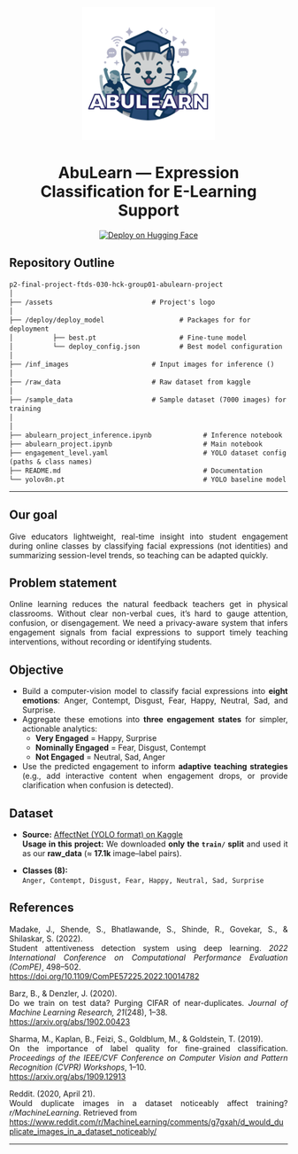 <p align="center">
  <img src="assets/Logo_Finpro_AbuLearn.png" alt="AbuLearn Logo" width="240">
</p>

<h1 align="center">AbuLearn — Expression Classification for E-Learning Support</h1>

<p align="center">
  <a href="https://huggingface.co/spaces/ghozyreuski/abulearn-expression-detector">
    <img alt="Deploy on Hugging Face" src="https://img.shields.io/badge/Deploy-HuggingFace-blue?logo=huggingface">
  </a>
</p>

## Repository Outline
```
p2-final-project-ftds-030-hck-group01-abulearn-project
│
├── /assets                         # Project's logo
│                     
├── /deploy/deploy_model                   # Packages for for deployment
│          ├── best.pt                     # Fine-tune model
│          └── deploy_config.json          # Best model configuration
│
├── /inf_images                     # Input images for inference ()
│
├── /raw_data                       # Raw dataset from kaggle
│
├── /sample_data                    # Sample dataset (7000 images) for training
│
│
├── abulearn_project_inference.ipynb             # Inference notebook
├── abulearn_project.ipynb                       # Main notebook
├── engagement_level.yaml                        # YOLO dataset config (paths & class names)
├── README.md                                    # Documentation
└── yolov8n.pt                                   # YOLO baseline model
```
---

## Our goal

<div align="justify">

Give educators lightweight, real-time insight into student engagement during online classes by classifying facial expressions (not identities) and summarizing session-level trends, so teaching can be adapted quickly.

## Problem statement

<div align="justify">

Online learning reduces the natural feedback teachers get in physical classrooms. Without clear non-verbal cues, it’s hard to gauge attention, confusion, or disengagement. We need a privacy-aware system that infers engagement signals from facial expressions to support timely teaching interventions, without recording or identifying students.

## Objective

<div align="justify">

- Build a computer-vision model to classify facial expressions into **eight emotions**: Anger, Contempt, Disgust, Fear, Happy, Neutral, Sad, and Surprise.
- Aggregate these emotions into **three engagement states** for simpler, actionable analytics:
  - **Very Engaged** = Happy, Surprise  
  - **Nominally Engaged** = Fear, Disgust, Contempt  
  - **Not Engaged** = Neutral, Sad, Anger
- Use the predicted engagement to inform **adaptive teaching strategies** (e.g., add interactive content when engagement drops, or provide clarification when confusion is detected).

## Dataset

<div align="justify">

- **Source:** [AffectNet (YOLO format) on Kaggle](https://www.kaggle.com/datasets/fatihkgg/affectnet-yolo-format)  
  **Usage in this project:** We downloaded **only the `train/` split** and used it as our **raw_data** (≈ **17.1k** image–label pairs).

- **Classes (8):**  
  `Anger, Contempt, Disgust, Fear, Happy, Neutral, Sad, Surprise`

## References

<div align="justify">

Madake, J., Shende, S., Bhatlawande, S., Shinde, R., Govekar, S., & Shilaskar, S. (2022).  
Student attentiveness detection system using deep learning. *2022 International Conference on Computational Performance Evaluation (ComPE)*, 498–502.  
https://doi.org/10.1109/ComPE57225.2022.10014782  

Barz, B., & Denzler, J. (2020).  
Do we train on test data? Purging CIFAR of near-duplicates. *Journal of Machine Learning Research, 21*(248), 1–38.  
https://arxiv.org/abs/1902.00423  

Sharma, M., Kaplan, B., Feizi, S., Goldblum, M., & Goldstein, T. (2019).  
On the importance of label quality for fine-grained classification. *Proceedings of the IEEE/CVF Conference on Computer Vision and Pattern Recognition (CVPR) Workshops*, 1–10.  
https://arxiv.org/abs/1909.12913  

Reddit. (2020, April 21).  
Would duplicate images in a dataset noticeably affect training? *r/MachineLearning*. Retrieved from  
https://www.reddit.com/r/MachineLearning/comments/g7gxah/d_would_duplicate_images_in_a_dataset_noticeably/

---
